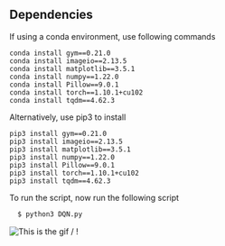 ## Dependencies
If using a conda environment, use following commands
```
conda install gym==0.21.0
conda install imageio==2.13.5
conda install matplotlib==3.5.1
conda install numpy==1.22.0
conda install Pillow==9.0.1
conda install torch==1.10.1+cu102
conda install tqdm==4.62.3
```
Alternatively, use pip3 to install 
```
pip3 install gym==0.21.0
pip3 install imageio==2.13.5
pip3 install matplotlib==3.5.1
pip3 install numpy==1.22.0
pip3 install Pillow==9.0.1
pip3 install torch==1.10.1+cu102
pip3 install tqdm==4.62.3
```
To run the script, now run the following script
```bash
  $ python3 DQN.py
  ```
![This is the gif](gym_animation.gif) / ! [](gym_animation.gif)
